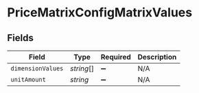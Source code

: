 # PriceMatrixConfigMatrixValues


## Fields

| Field              | Type               | Required           | Description        |
| ------------------ | ------------------ | ------------------ | ------------------ |
| `dimensionValues`  | *string*[]         | :heavy_minus_sign: | N/A                |
| `unitAmount`       | *string*           | :heavy_minus_sign: | N/A                |